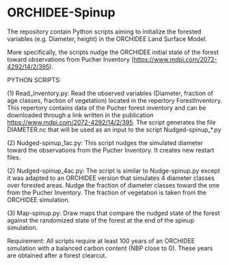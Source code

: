 # ORCHIDEE-Spinup
The repository contain Python scripts aiming to initialize the forested variables (e.g. Diameter, height) in the ORCHIDEE Land Surface Model.

More specifically, the scripts nudge the ORCHIDEE initial state of the forest toward observations from Pucher Inventory (https://www.mdpi.com/2072-4292/14/2/395). 

PYTHON SCRIPTS:

(1) Read_inventory.py: Read the observed variables (Diameter, fraction of age classes, fraction of vegetation) located in the repertory ForestInventory. This repertory contains data of the Pucher forest inventory and can be downloaded through a link written in the publication https://www.mdpi.com/2072-4292/14/2/395. The script generates the file DIAMETER.nc that will be used as an input to the script Nudged-spinup_*.py 

(2) Nudged-spinup_1ac.py: This script nudges the simulated diameter toward the observations from the Pucher Inventory. It creates new restart files. 

(2) Nudged-spinup_4ac.py: The script is similar to Nudge-spinup.py except it was adapted to an ORCHIDEE version that simulates 4 diameter classes over forested areas. Nudge the fraction of diameter classes toward the one from the Pucher Inventory. The fraction of vegetation is taken from the ORCHIDEE simulation.

(3) Map-spinup.py: Draw maps that compare the nudged state of the forest against the randomized state of the forest at the end of the spinup simulation.

Requirement: All scripts require at least 100 years of an ORCHIDEE simulation with a balanced carbon content (NBP close to 0). These years are obtained after a forest clearcut.
